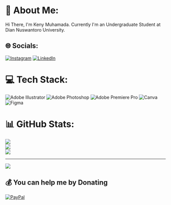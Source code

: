 # 💫 About Me:
Hi There, I'm Keny Muhamada. Currently I'm an Undergraduate Student at Dian Nuswantoro University.


## 🌐 Socials:
[![Instagram](https://img.shields.io/badge/Instagram-%23E4405F.svg?logo=Instagram&logoColor=white)](https://instagram.com/kenyymm) [![LinkedIn](https://img.shields.io/badge/LinkedIn-%230077B5.svg?logo=linkedin&logoColor=white)](https://linkedin.com/in/kenymuhamada) 

# 💻 Tech Stack:
![Adobe Illustrator](https://img.shields.io/badge/adobeillustrator-%23FF9A00.svg?style=for-the-badge&logo=adobeillustrator&logoColor=white) ![Adobe Photoshop](https://img.shields.io/badge/adobephotoshop-%2331A8FF.svg?style=for-the-badge&logo=adobephotoshop&logoColor=white) ![Adobe Premiere Pro](https://img.shields.io/badge/Adobe%20Premiere%20Pro-9999FF.svg?style=for-the-badge&logo=Adobe%20Premiere%20Pro&logoColor=white) ![Canva](https://img.shields.io/badge/Canva-%2300C4CC.svg?style=for-the-badge&logo=Canva&logoColor=white) 	![Figma](https://img.shields.io/badge/figma-%23F24E1E.svg?style=for-the-badge&logo=figma&logoColor=white) 
# 📊 GitHub Stats:
![](https://github-readme-stats.vercel.app/api?username=Exoora&theme=dark&hide_border=false&include_all_commits=false&count_private=false)<br/>
![](https://github-readme-streak-stats.herokuapp.com/?user=Exoora&theme=dark&hide_border=false)<br/>
![](https://github-readme-stats.vercel.app/api/top-langs/?username=Exoora&theme=dark&hide_border=false&include_all_commits=false&count_private=false&layout=compact)

---
[![](https://visitcount.itsvg.in/api?id=Exoora&icon=5&color=6)](https://visitcount.itsvg.in)

  ## 💰 You can help me by Donating
  [![PayPal](https://img.shields.io/badge/PayPal-00457C?style=for-the-badge&logo=paypal&logoColor=white)](https://paypal.me/kenymuhamada) 

  
<!-- Proudly created with GPRM ( https://gprm.itsvg.in ) -->
